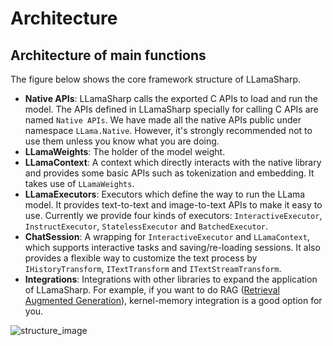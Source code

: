 # Architecture

## Architecture of main functions

The figure below shows the core framework structure of LLamaSharp.

- **Native APIs**: LLamaSharp calls the exported C APIs to load and run the model. The APIs defined in LLamaSharp specially for calling C APIs are named `Native APIs`. We have made all the native APIs public under namespace `LLama.Native`. However, it's strongly recommended not to use them unless you know what you are doing.
- **LLamaWeights**: The holder of the model weight.
- **LLamaContext**: A context which directly interacts with the native library and provides some basic APIs such as tokenization and embedding. It takes use of `LLamaWeights`.
- **LLamaExecutors**: Executors which define the way to run the LLama model. It provides text-to-text and image-to-text APIs to make it easy to use. Currently we provide four kinds of executors: `InteractiveExecutor`, `InstructExecutor`, `StatelessExecutor` and `BatchedExecutor`. 
- **ChatSession**: A wrapping for `InteractiveExecutor` and `LLamaContext`, which supports interactive tasks and saving/re-loading sessions. It also provides a flexible way to customize the text process by `IHistoryTransform`, `ITextTransform` and `ITextStreamTransform`.
- **Integrations**: Integrations with other libraries to expand the application of LLamaSharp. For example, if you want to do RAG ([Retrieval Augmented Generation](https://en.wikipedia.org/wiki/Prompt_engineering#Retrieval-augmented_generation)), kernel-memory integration is a good option for you.


![structure_image](media/structure.jpg)
